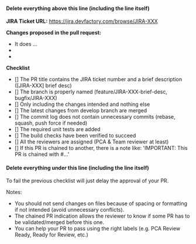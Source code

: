 #### Delete everything above this line (including the line itself)  ####
**JIRA Ticket URL:**
https://jira.devfactory.com/browse/JIRA-XXX

**Changes proposed in the pull request:**
- It does ...
-
-

**Checklist**
- [] The PR title contains the JIRA ticket number and a brief description ([JIRA-XXX] brief desc)
- [] The branch is properly named (feature/JIRA-XXX-brief-desc, bugfix/JIRA-XXX)
- [] Only including the changes intended and nothing else
- [] The latest changes from develop branch are merged
- [] The commit log does not contain unnecessary commits (rebase, squash, push force if needed)
- [] The required unit tests are added
- [] The build checks have been verified to succeed
- [] All the reviewers are assigned (PCA & Team reviewer at least)
- [] If this PR is chained to another, there is a note like: 'IMPORTANT: This PR is chained with #...'

#### Delete everything under this line (including the line itself)  ####
To fail the previous checklist will just delay the approval of your PR.

Notes:
- You should not send changes on files because of spacing or formatting if not intended (avoid unnecessary conflicts).
- The chained PR indication allows the reviewer to know if some PR has to be validated/merged before this one.
- You can help your PR to pass using the right labels (e.g. PCA Review Ready, Ready for Review, etc.)
